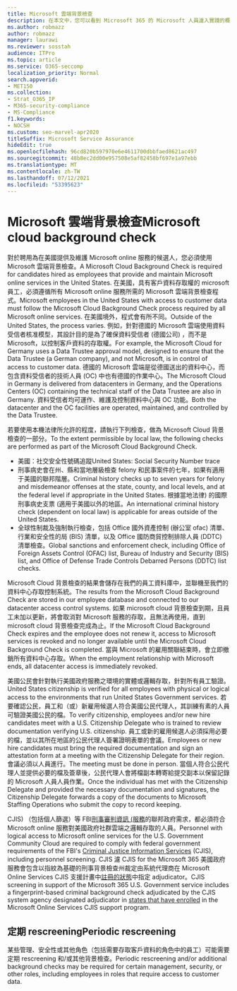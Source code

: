 ```yaml
---
title: Microsoft 雲端背景檢查
description: 在本文中，您可以看到 Microsoft 365 的 Microsoft 人員濾入實踐的概述。
ms.author: robmazz
author: robmazz
manager: laurawi
ms.reviewer: sosstah
audience: ITPro
ms.topic: article
ms.service: O365-seccomp
localization_priority: Normal
search.appverid:
- MET150
ms.collection:
- Strat_O365_IP
- M365-security-compliance
- MS-Compliance
f1.keywords:
- NOCSH
ms.custom: seo-marvel-apr2020
titleSuffix: Microsoft Service Assurance
hideEdit: true
ms.openlocfilehash: 96cd820b597970e6e4611700dbbfaed8621ac497
ms.sourcegitcommit: 48b8ec2dd00e957508e5af82458bf697e1a97ebb
ms.translationtype: MT
ms.contentlocale: zh-TW
ms.lasthandoff: 07/12/2021
ms.locfileid: "53395623"
---
```

# <a name="microsoft-cloud-background-check"></a><span data-ttu-id="bfa7e-103">Microsoft 雲端背景檢查</span><span class="sxs-lookup"><span data-stu-id="bfa7e-103">Microsoft cloud background check</span></span>

<span data-ttu-id="bfa7e-104">對於聘用為在美國提供及維護 Microsoft online 服務的候選人，您必須使用 Microsoft 雲端背景檢查。</span><span class="sxs-lookup"><span data-stu-id="bfa7e-104">A Microsoft Cloud Background Check is required for candidates hired as employees that provide and maintain Microsoft online services in the United States.</span></span> <span data-ttu-id="bfa7e-105">在美國，具有客戶資料存取權的 microsoft 員工，必須遵循所有 Microsoft online 服務所需的 Microsoft 雲端背景檢查程式。</span><span class="sxs-lookup"><span data-stu-id="bfa7e-105">Microsoft employees in the United States with access to customer data must follow the Microsoft Cloud Background Check process required by all Microsoft online services.</span></span> <span data-ttu-id="bfa7e-106">在美國境外，程式會有所不同。</span><span class="sxs-lookup"><span data-stu-id="bfa7e-106">Outside of the United States, the process varies.</span></span> <span data-ttu-id="bfa7e-107">例如，針對德國的 Microsoft 雲端使用資料受信者核准模型，其設計目的是為了確保資料受信者 (德國公司) ，而不是 Microsoft，以控制客戶資料的存取權。</span><span class="sxs-lookup"><span data-stu-id="bfa7e-107">For example, the Microsoft Cloud for Germany uses a Data Trustee approval model, designed to ensure that the Data Trustee (a German company), and not Microsoft, is in control of access to customer data.</span></span> <span data-ttu-id="bfa7e-108">德國的 Microsoft 雲端是從德國送出的資料中心，而包含資料受信者的技術人員 (OC) 中也有德國的作業中心。</span><span class="sxs-lookup"><span data-stu-id="bfa7e-108">The Microsoft Cloud in Germany is delivered from datacenters in Germany, and the Operations Centers (OC) containing the technical staff of the Data Trustee are also in Germany.</span></span> <span data-ttu-id="bfa7e-109">資料受信者均可運作、維護及控制資料中心與 OC 功能。</span><span class="sxs-lookup"><span data-stu-id="bfa7e-109">Both the datacenter and the OC facilities are operated, maintained, and controlled by the Data Trustee.</span></span>

<span data-ttu-id="bfa7e-110">若要使用本機法律所允許的程度，請執行下列檢查，做為 Microsoft Cloud 背景檢查的一部分。</span><span class="sxs-lookup"><span data-stu-id="bfa7e-110">To the extent permissible by local law, the following checks are performed as part of the Microsoft Cloud Background Check.</span></span>

- <span data-ttu-id="bfa7e-111">美國：社交安全性號碼追蹤</span><span class="sxs-lookup"><span data-stu-id="bfa7e-111">United States: Social Security Number trace</span></span>
- <span data-ttu-id="bfa7e-112">刑事病史會在州、縣和當地層級檢查 felony 和民事案件的七年，如果有適用于美國的聯邦階層。</span><span class="sxs-lookup"><span data-stu-id="bfa7e-112">Criminal history checks up to seven years for felony and misdemeanor offenses at the state, county, and local levels, and at the federal level if appropriate in the United States.</span></span> <span data-ttu-id="bfa7e-113">根據當地法律) 的國際刑事病史支票 (適用于美國以外的地區。</span><span class="sxs-lookup"><span data-stu-id="bfa7e-113">An international criminal history check (dependent on local law) is applicable for areas outside of the United States.</span></span>
- <span data-ttu-id="bfa7e-114">全球性制裁及強制執行檢查，包括 Office 國外資產控制 (辦公室 ofac) 清單、行業和安全性的局 (BIS) 清單，以及 Office 國防商貿控制排除人員 (DDTC) 清單檢查。</span><span class="sxs-lookup"><span data-stu-id="bfa7e-114">Global sanctions and enforcement check, including Office of Foreign Assets Control (OFAC) list, Bureau of Industry and Security (BIS) list, and Office of Defense Trade Controls Debarred Persons (DDTC) list checks.</span></span>

<span data-ttu-id="bfa7e-115">Microsoft Cloud 背景檢查的結果會儲存在我們的員工資料庫中，並聯機至我們的資料中心存取控制系統。</span><span class="sxs-lookup"><span data-stu-id="bfa7e-115">The results from the Microsoft Cloud Background Check are stored in our employee database and connected to our datacenter access control systems.</span></span> <span data-ttu-id="bfa7e-116">如果 microsoft cloud 背景檢查到期，且員工未加以更新，將會取消對 Microsoft 服務的存取，且無法再使用，直到 microsoft cloud 背景檢查完成為止。</span><span class="sxs-lookup"><span data-stu-id="bfa7e-116">If the Microsoft Cloud Background Check expires and the employee does not renew it, access to Microsoft services is revoked and no longer available until the Microsoft Cloud Background Check is completed.</span></span> <span data-ttu-id="bfa7e-117">當與 Microsoft 的雇用關聯結束時，會立即撤銷所有資料中心存取。</span><span class="sxs-lookup"><span data-stu-id="bfa7e-117">When the employment relationship with Microsoft ends, all datacenter access is immediately revoked.</span></span>

<span data-ttu-id="bfa7e-118">美國公民會針對執行美國政府服務之環境的實體或邏輯存取，針對所有員工驗證。</span><span class="sxs-lookup"><span data-stu-id="bfa7e-118">United States citizenship is verified for all employees with physical or logical access to the environments that run United States Government services.</span></span> <span data-ttu-id="bfa7e-119">若要確認公民，員工和（或）新雇用候選人符合美國公民代理人，其訓練有素的人員可驗證美國公民的檔。</span><span class="sxs-lookup"><span data-stu-id="bfa7e-119">To verify citizenship, employees and/or new hire candidates meet with a U.S. Citizenship Delegate who is trained to review documentation verifying U.S. citizenship.</span></span> <span data-ttu-id="bfa7e-120">員工或新的雇用候選人必須採用必要的檔，並以其所在地區的公民代理人簽署證明表單的會議。</span><span class="sxs-lookup"><span data-stu-id="bfa7e-120">Employees or new hire candidates must bring the required documentation and sign an attestation form at a meeting with the Citizenship Delegate for their region.</span></span> <span data-ttu-id="bfa7e-121">會議必須以人員進行。</span><span class="sxs-lookup"><span data-stu-id="bfa7e-121">The meeting must be done in person.</span></span> <span data-ttu-id="bfa7e-122">當個人符合公民代理人並提供必要的檔及簽章後，公民代理人會將檔副本轉寄給提交副本以保留記錄的 Microsoft 人員人員作業。</span><span class="sxs-lookup"><span data-stu-id="bfa7e-122">Once the individual has met with the Citizenship Delegate and provided the necessary documentation and signatures, the Citizenship Delegate forwards a copy of the documents to Microsoft Staffing Operations who submit the copy to record keeping.</span></span>

<span data-ttu-id="bfa7e-123">CJIS) （包括個人篩選）等 FBI[刑事審判資訊 (服務](https://www.fbi.gov/services/cjis)的聯邦政府需求，都必須符合 Microsoft online 服務對美國政府社群雲端之邏輯存取的人員。</span><span class="sxs-lookup"><span data-stu-id="bfa7e-123">Personnel with logical access to Microsoft online services for the U.S. Government Community Cloud are required to comply with federal government requirements of the FBI's [Criminal Justice Information Services](https://www.fbi.gov/services/cjis) (CJIS), including personnel screening.</span></span> <span data-ttu-id="bfa7e-124">CJIS 濾 CJIS for the Microsoft 365 美國政府服務會包含以指紋為基礎的刑事背景檢查州裁定由系統代理商在 Microsoft Online Services CJIS 支援計畫中[註冊的狀態](https://blogs.office.com/2013/10/23/california-and-microsoft-sign-cjis-security-policy-agreement/)中指定 adjudicator。</span><span class="sxs-lookup"><span data-stu-id="bfa7e-124">CJIS screening in support of the Microsoft 365 U.S. Government service includes a fingerprint-based criminal background check adjudicated by the CJIS system agency designated adjudicator in [states that have enrolled](https://blogs.office.com/2013/10/23/california-and-microsoft-sign-cjis-security-policy-agreement/) in the Microsoft Online Services CJIS support program.</span></span>

## <a name="periodic-rescreening"></a><span data-ttu-id="bfa7e-125">定期 rescreening</span><span class="sxs-lookup"><span data-stu-id="bfa7e-125">Periodic rescreening</span></span>

<span data-ttu-id="bfa7e-126">某些管理、安全性或其他角色（包括需要存取客戶資料的角色中的員工）可能需要定期 rescreening 和/或其他背景檢查。</span><span class="sxs-lookup"><span data-stu-id="bfa7e-126">Periodic rescreening and/or additional background checks may be required for certain management, security, or other roles, including employees in roles that require access to customer data.</span></span>